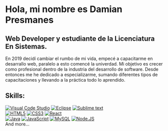  # Hola, mi nombre es Damian Presmanes
 ## Web Developer y estudiante de la Licenciatura En Sistemas. 

En 2019 decidí cambiar el rumbo de mi vida, empecé a capacitarme en desarrallo web, paralelo a esto comencé la univerdad. Mi objetivo es crecer como profesional dentro de la industria del desarrollo de software.
Desde entonces me he dedicado a especializarme, sumando diferentes tipos de capacitaciones y llevando a la práctica todo lo aprendido.

## Skills:
[![Visual Code Studio](https://img.shields.io/badge/Visual_Studio_Code-999999?style=for-the-badge&logo=visual-studio-code&logoColor=white&labelColor=101010)]()
[![Eclipse](https://img.shields.io/badge/Eclipse-FA7343?style=for-the-badge&logo=eclipse&logoColor=white&labelColor=101010)]()
[![Sublime text](https://img.shields.io/badge/Sublime_Text-1575F9?style=for-the-badge&logo=sublime-text&logoColor=white&labelColor=101010)]()
</br>
[![HTML5](https://img.shields.io/badge/HTML5-3DDC84?style=for-the-badge&logo=html5&logoColor=white&labelColor=101010)]()
[![CSS3](https://img.shields.io/badge/CSS-0095D5?style=for-the-badge&logo=css3&logoColor=white&labelColor=101010)]()
[![React](https://img.shields.io/badge/React-3DDC84?style=for-the-badge&logo=React&logoColor=white&labelColor=101010)]()
</br>
[![Java](https://img.shields.io/badge/Java-007396?style=for-the-badge&logo=java&logoColor=white&labelColor=101010)]()
[![JavaScript](https://img.shields.io/badge/JavaScript-F7DF1E?style=for-the-badge&logo=javascript&logoColor=white&labelColor=101010)]()
[![MySQL](https://img.shields.io/badge/MySQL-4479A1?style=for-the-badge&logo=mysql&logoColor=white&labelColor=101010)]()
[![Node.JS](https://img.shields.io/badge/Node.JS-339933?style=for-the-badge&logo=node.js&logoColor=white&labelColor=101010)]()
</br>
And more...
